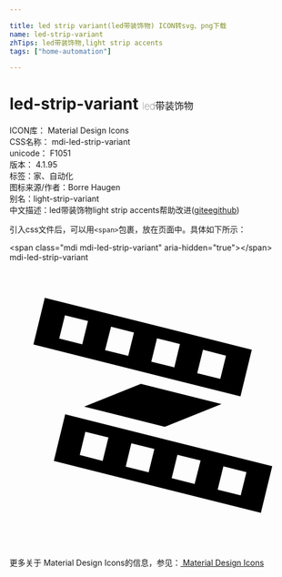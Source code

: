 ```yaml
---

title: led strip variant(led带装饰物) ICON转svg、png下载
name: led-strip-variant
zhTips: led带装饰物,light strip accents
tags: ["home-automation"]

---
```


# led-strip-variant  <small style="font-size: 60%;font-weight: 100">led带装饰物</small>


<div class="detail-page">
<p>
<span>
ICON库：
<span class="badge-secondary badge">Material Design Icons</span> 
</span>
<br/>
<span>
CSS名称：
<span class="badge-secondary badge">mdi-led-strip-variant</span> 
</span>
<br/>
<span>
unicode：
<span class="badge-secondary badge">F1051</span> 
<copy-btn content='F1051' btn-title=""></copy-btn>
<copy-btn :content='String.fromCodePoint(parseInt("F1051", 16))' btn-title="复制U"></copy-btn>
</span>
<br/>
<span>
版本：
<span class="badge-secondary badge">4.1.95</span> 
</span><br/><span>标签：<span class="badge-light badge"><router-link to="/tags/home-automation.html">家、自动化</router-link></span></span>
<br/>
<span>图标来源/作者：<span class="badge-light badge">Borre Haugen</span></span> 
<br/>
<span>别名：<span class="badge-light badge">light-strip-variant</span></span><br/><span class="zh-detail">中文描述：<span class="badge-primary badge">led带装饰物</span><span class="badge-primary badge">light strip accents</span><span class="help-link"><span>帮助改进</span>(<a href="https://gitee.com/liuwave/icon-helper/edit/master/json/material/led-strip-variant.json" target="_blank" rel="noopener noreferrer">gitee</a><a href="https://github.com/liuwave/icon-helper/edit/master/json/material/led-strip-variant.json" target="_blank" rel="noopener noreferrer">github</a></span>)</span><br/>
</p>
</div>
<div class="alert alert-dark">
  <i class="mdi mdi-led-strip-variant mdi-48px"></i>
  <i class="mdi mdi-led-strip-variant mdi-36px"></i>
  <i class="mdi mdi-led-strip-variant mdi-24px"></i>
  <i class="mdi mdi-led-strip-variant mdi-18px"></i>
</div>
<div>
  <p>引入css文件后，可以用<code>&lt;span&gt;</code>包裹，放在页面中。具体如下所示：    
  </p>
  <div class="alert alert-primary" style="font-size: 14px">
    &lt;span class="mdi mdi-led-strip-variant" aria-hidden="true"&gt;&lt;/span&gt;
    <copy-btn content='<span class="mdi mdi-led-strip-variant" aria-hidden="true"></span>'></copy-btn>
  </div>
  <div class="alert alert-secondary">
    <i class="mdi mdi-led-strip-variant"
    style="font-size: 24px"
    aria-hidden="true"></i> mdi-led-strip-variant
    <copy-btn content="mdi-led-strip-variant" btn-title="复制图标名称"></copy-btn>
  </div>
</div>
<div id="svg" class="svg-wrap">
<svg xmlns="http://www.w3.org/2000/svg" viewBox="0 0 24 24"><path d="M2.95 3L2 6.91L19.34 11.25L20.29 7.34L2.95 3M6.09 6.89L4.16 6.41L4.64 4.46L6.57 4.94L6.09 6.89M9.94 7.86L8 7.38L8.5 5.42L10.42 5.91L9.94 7.86M13.8 8.82L11.87 8.34L12.35 6.39L14.27 6.87L13.8 8.82M17.65 9.79L15.72 9.31L16.2 7.35L18.13 7.84L17.65 9.79M4.66 12.75L3.71 16.66L21.05 21L22 17.1L4.66 12.75M7.8 16.65L5.88 16.16L6.35 14.21L8.28 14.69L7.8 16.65M11.65 17.61L9.73 17.13L10.2 15.18L12.13 15.66L11.65 17.61M15.5 18.58L13.58 18.09L14.06 16.14L16 16.62L15.5 18.58M19.36 19.54L17.43 19.06L17.91 17.11L19.84 17.59L19.36 19.54M6.25 12.11L11 10.2L17.75 11.89L13 13.8L6.25 12.11Z" /></svg>
</div>
<detail full-name='mdi-led-strip-variant'></detail>
    
<div><p>更多关于 Material Design Icons的信息，参见：<a target="_blank" href="https://iconhelper.cn/material.html"> Material Design Icons</a>
</p></div>

